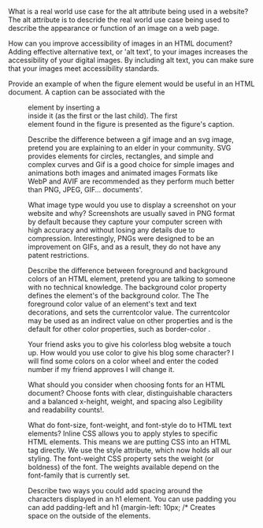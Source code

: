 What is a real world use case for the alt attribute being used in a website?
    The alt attribute is to descride the real world use case being used to describe the appearance or function of an image on a web page.

How can you improve accessibility of images in an HTML document?
    Adding effective alternative text, or 'alt text', to your images increases the accessibility of your digital images. By including alt text, you can make sure that your images meet accessibility standards.

Provide an example of when the figure element would be useful in an HTML document. 
    A caption can be associated with the <figure> element by inserting a <figcaption> inside it (as the first or the last child). The first <figcaption> element found in the figure is presented as the figure's caption.

Describe the difference between a gif image and an svg image, pretend you are explaining to an elder in your community. 
    SVG provides elements for circles, rectangles, and simple and complex curves and Gif is a good choice for simple images and animations
    both images and animated images Formats like WebP and AVIF are recommended as they perform much better than PNG, JPEG, GIF… documents'.

What image type would you use to display a screenshot on your website and why? 
    Screenshots are usually saved in PNG format by default because they capture your computer screen with high accuracy and without losing any details due to compression. Interestingly, PNGs were designed to be an improvement on GIFs, and as a result, they do not have any patent restrictions.

Describe the difference between foreground and background colors of an HTML element, pretend you are talking to someone with no technical knowledge.
    The background color property defines the element's of the background color. The
    The foreground color value of an element's text and text decorations, and sets the currentcolor value. The currentcolor may be used as an indirect value on other properties and is the default for other color properties, such as border-color .
    

Your friend asks you to give his colorless blog website a touch up. How would you use color to give his blog some character? I will find some colors on a color wheel and enter the coded number if my friend approves I will change it. 

What should you consider when choosing fonts for an HTML document?
    Choose fonts with clear, distinguishable characters and a balanced x-height, weight, and spacing also Legibility and readability counts!.

What do font-size, font-weight, and font-style do to HTML text elements?
    Inline CSS allows you to apply styles to specific HTML elements. This means we are putting CSS into an HTML tag directly. We use the style attribute, which now holds all our styling.
    The font-weight CSS property sets the weight (or boldness) of the font. The weights available depend on the font-family that is currently set.

Describe two ways you could add spacing around the characters displayed in an h1 element. 
    You can use padding you can add padding-left and h1 {margin-left: 10px; /* Creates space on the outside of the elements. 





